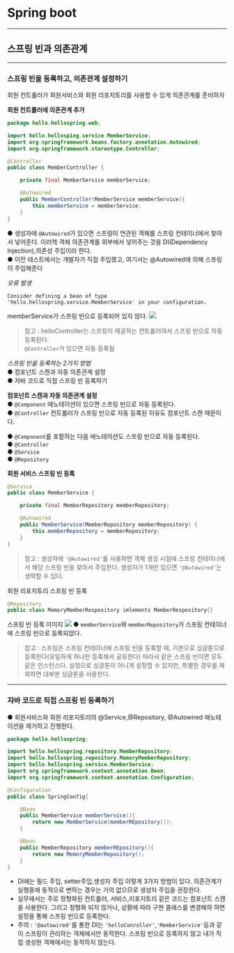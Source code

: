 # Spring boot
---
## 스프링 빈과 의존관계
---
### 스프링 빈을 등록하고, 의존관계 설정하기
회원 컨트롤러가 회원서비스와 회원 리포지토리를 사용할 수 있게 의존관계를 준비하자

**회원 컨트롤러에 의존관계 추가**
``` java
package hello.hellospring.web;

import hello.hellosping.service.MemberService;
import org.springframework.beans.factory.annotation.Autowired;
import org.springframework.stereotype.Controller;

@Controller
public class MemberController {

    private final MemberService memberService;

    @Autowired
    public MemberController(MemberService memberService){
        this.memberService = memberService;
    }
}
```
● 생성자에 `@Autowired`가 있으면 스프링이 연관된 객체를 스프링 컨테이너에서 찾아서 넣어준다. 이러헥 객체 의존관계를 외부에서 넣어주는 것을 DI(Dependency Injection),의존성 주입이라 한다.   
● 이전 테스트에서는 개발자가 직접 주입했고, 여기서는 @Autowired에 의해 스프링이 주입해준다

*오류 발생*
```
Consider defining a bean of type 'hello.hellospring.service.MemberService' in your configuration.
```

memberService가 스프링 빈으로 등록되어 있지 않다.
![](https://user-images.githubusercontent.com/47733530/162397447-8b17bc65-a3c9-4107-a7ca-1a784669c6e4.png)
> 참고 : helloController는 스프링이 제공하는 컨트롤러여서 스프링 빈으로 자동 등록된다.   
>`@Controller`가 있으면 자동 등록됨

*스프링 빈을 등록하는 2가지 방법*   
● 컴포넌트 스캔과 자동 의존관계 설정   
● 자바 코드로 직접 스프링 빈 등록하기

**컴포넌트 스캔과 자동 의존관계 설정**   
● `@Component` 애노테이션이 있으면 스프링 빈으로 자동 등록된다.   
● `@Controller` 컨트롤러가 스프링 빈으로 자동 등록된 이유도 컴포넌트 스캔 때문이다.

● `@Component`를 포함하는 다음 애노테이션도 스프링 빈으로 자동 등록된다.   
● `@Controller`   
● `@Service`   
● `@Repository`   

**회원 서비스 스프링 빈 등록**
``` java
@Service
public class MemberService {

    private final MemberRepository memberRepository;

    @Autowired
    public MemberService(MemberRepository memberRepository) {
        this.memberRepository = memberRepository;
    }
}
```
> 참고 : 생성자에 `'@Autowired'`를 사용하면 객체 생성 시점에 스프링 컨테이너에서 해당 스프링 빈을 찾아서 주입한다. 생성자가 1개만 있으면 `'@Autowired'`는 생략할 수 있다.

회원 리포지토리 스프링 빈 등록
``` java
@Repository
public class MemoryMemberRespository imlements MemberRespository{}
```

스프링 빈 등록 이미지
![](https://blog.kakaocdn.net/dn/IklWJ/btqRVqeTBDs/KD5h1k1aKlMcIuZKYecTzk/img.png)
● `memberService`와 `memberRepository`가 스프링 컨테이너에 스프링 빈으로 등록되었다.

> 참고 : 스프링은 스프링 컨테이너에 스프링 빈을 등록할 때, 기본으로 싱글톤으로 등록한다(유일하게 하나만 등록해서 공유한다) 따라서 같은 스프링 빈이면 모두 같은 인스턴스다. 설정으로 싱글톤이 아니게 설정할 수 있지만, 특별한 경우를 제외하면 대부분 싱글톤을 사용한다.
---
### 자바 코드로 직접 스프링 빈 등록하기
● 회원서비스와 회원 리포지토리의 @Service,@Repository, @Autowired 애노테이션을 제거하고 진행한다.
``` java
package hello.hellospring;

import hello.hellospring.repository.MemberRepository;
import hello.hellospring.repository.MemoryMemberRepository;
import hello.hellospring.service.MemberService;
import org.springframework.context.annotation.Been;
import org.springframework.context.annotation.Configuration;

@Configuration
public class SpringConfig{

    @Bean
    public MemberService memberService(){
        return new MemberService(memberREpository());
    }

    @Bean
    public MemberRepository memberREpository(){
        return new MemoryMemberRepository();
    }
}
```

- DI에는 필드 주입, setter주입,생성자 주입 이렇게 3가지 방법이 있다. 의존관계가 실행중에 동적으로 변하는 경우는 거의 없으므로 생성자 주입을 권장한다.
- 실무에서는 주로 정형화된 컨트롤러, 서비스,리포지토리 같은 코드는 컴포넌트 스캔을 사용한다. 그리고 정형화 되지 않거나, 상황에 따라 구현 클래스를 변경해햐 하면 설정을 통해 스프링 빈으로 등록한다.
- 주의 : `'@autowired'`를 통한 DI는 `'helloConroller'`,`'MemberService'`등과 같이 스프링이 관리하는 객체에서만 동작한다. 스프링 빈으로 등록하지 않고 내가 직접 생성한 객체에서는 동작하지 않는다.